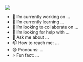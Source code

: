 <img src="https://github.com/sarah-hart-landolt/sarah-hart-landolt/blob/master/Sarah%20Hart%20Landolt.png](https://github.com/CHINMAY02CS/CHINMAY02CS/blob/main/HEADER.png">

- 🔭 I’m currently working on ...
- 🌱 I’m currently learning ...
- 👯 I’m looking to collaborate on ...
- 🤔 I’m looking for help with ...
- 💬 Ask me about ...
- 📫 How to reach me: ...
- 😄 Pronouns: ...
- ⚡ Fun fact: ...
